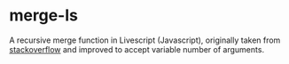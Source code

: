 # merge-ls
A recursive merge function in Livescript (Javascript), originally taken from [stackoverflow](http://stackoverflow.com/a/383245/1952991) and improved to accept variable number of arguments. 
